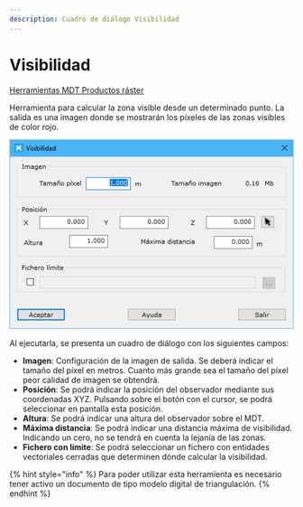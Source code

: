 ```yaml
---
description: Cuadro de diálogo Visibilidad
---
```


# Visibilidad

[Herramientas MDT Productos ráster](../fichas-de-herramientas/ficha-de-herramientas-mdt/productos-raster.md)

Herramienta para calcular la zona visible desde un determinado punto. La salida es una imagen donde se mostrarán los píxeles de las zonas visibles de color rojo.

![Cuadro de di&#xE1;logo Visibilidad](../../.gitbook/assets/image%20%2886%29.png)

Al ejecutarla, se presenta un cuadro de diálogo con los siguientes campos:

* **Imagen**: Configuración de la imagen de salida. Se deberá indicar el tamaño del píxel en metros. Cuanto más grande sea el tamaño del píxel peor calidad de imagen se obtendrá.
* **Posición**: Se podrá indicar la posición del observador mediante sus coordenadas XYZ. Pulsando sobre el botón con el cursor, se podrá seleccionar en pantalla esta posición.
* **Altura**: Se podrá indicar una altura del observador sobre el MDT.
* **Máxima distancia**: Se podrá indicar una distancia máxima de visibilidad. Indicando un cero, no se tendrá en cuenta la lejanía de las zonas.
* **Fichero con límite**: Se podrá seleccionar un fichero con entidades vectoriales cerradas que determinen dónde calcular la visibilidad.

{% hint style="info" %}
Para poder utilizar esta herramienta es necesario tener activo un documento de tipo modelo digital de triangulación.
{% endhint %}

